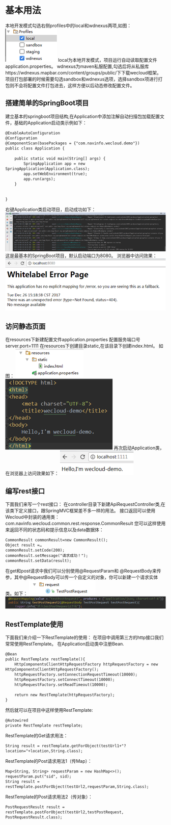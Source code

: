 # 基本用法
本地开发模式勾选右侧profiles中的local和wdnexus两项,如图：![](/assets/img4.png)
local为本地开发模式，项目运行自动读取配置文件application.properties。
wdnexus为maven私服配置,勾选后将从私服库https://wdnexus.mapbar.com/content/groups/public/下下载wecloud框架。
项目打包部署的时候需要勾选sandbox和wdnexus选项，选择sandbox项进行打包则不会将配置文件打包进去，这样方便以后动态修改配置文件。
## 搭建简单的SpringBoot项目
建立基本的springboot项目结构,在Application中添加注解自动扫描包加载配置文件，基础的Application启动类示例如下：
```
@EnableAutoConfiguration
@Configuration
@ComponentScan(basePackages = {"com.navinfo.wecloud.demo"})
public class Application {

    public static void main(String[] args) {
        SpringApplication app = new SpringApplication(Application.class);
        app.setWebEnvironment(true);
        app.run(args);
    }


}
```
右键Application类启动项目，启动成功如下：
![](/assets/img5.png)
这是最基本的SpringBoot项目，默认启动端口为8080。
浏览器中访问效果：
![](/assets/img6.png)
## 访问静态页面
在resources下新建配置文件application.properties
配置服务端口号 server.port=1111
在resources下创建目录static,在该目录下创建index.html。
如图：
![](/assets/img7.png)
![](/assets/img8.png)
再次启动Application类，在浏览器上访问效果如下：
![](/assets/img9.png)
## 编写rest接口
下面我们来写一个rest接口：
在controller目录下新建ApiRequestController类,在该类下定义接口，跟SpringMVC框架差不多一样的用法。
接口返回可以使用Wecloud中封装的通用类：
com.navinfo.wecloud.common.rest.response.CommonResult
您可以这样使用来返回不同的状态码和提示信息以及data数据体：
```
CommonResult commonResult=new CommonResult();
Object result =…
commonResult.setCode(200);
commonResult.setMessage("请求成功！");
commonResult.setData(result);
```
在get和post请求中我们可以分别使用@RequestParam和 @RequestBody来传参，其中@RequestBody可以传一个自定义的对象，你可以新建一个请求实体类。如下：
![](/assets/img10.png)
![](/assets/img11.png)
## RestTemplate使用
下面我们来介绍一下RestTemplate的使用：
在项目中调用第三方的http接口我们常常使用RestTemplate。
在Application启动类中注册Bean.
```
@Bean
public RestTemplate restTemplate(){
    HttpComponentsClientHttpRequestFactory httpRequestFactory = new HttpComponentsClientHttpRequestFactory();
    httpRequestFactory.setConnectionRequestTimeout(10000);
    httpRequestFactory.setConnectTimeout(10000);
    httpRequestFactory.setReadTimeout(10000);

    return new RestTemplate(httpRequestFactory);
}
```
然后就可以在项目中这样使用RestTemplate:
```
@Autowired
private RestTemplate restTemplate;
```
RestTemplate的Get请求用法：
```
String result = restTemplate.getForObject(testUrl1+"?location="+location,String.class);
```

RestTemplate的Post请求用法1（传Map）：
```
Map<String, String> requestParam = new HashMap<>();
requestParam.put("sid", sid);
String result = restTemplate.postForObject(testUrl2,requestParam,String.class);
```
RestTemplate的Post请求用法2（传对象）：
```
PostRequestResult result = restTemplate.postForObject(testUrl2,testPostRequest, PostRequestResult.class);
```




